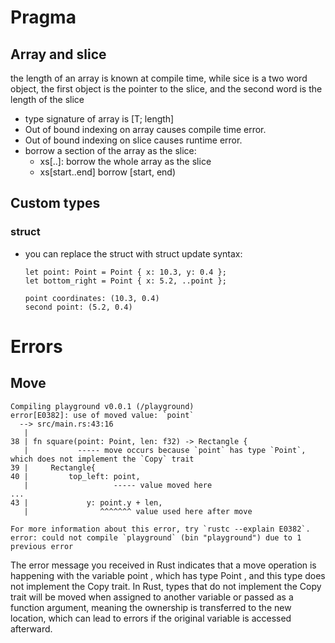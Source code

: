 # Pragma

## Array and slice
the length of an array is known at compile time, while sice is a two word object, the first object is the pointer to the slice, and the second word is the length of the slice
+ type signature of array is [T; length]
+ Out of bound indexing on array causes compile time error.
+ Out of bound indexing on slice causes runtime error.
+ borrow a section of the array as the slice:
  + xs[..]: borrow the whole array as the slice
  + xs[start..end] borrow [start, end)

## Custom types
### struct
  + you can replace the struct with struct update syntax:
    ```
    let point: Point = Point { x: 10.3, y: 0.4 };
    let bottom_right = Point { x: 5.2, ..point };    
    ```
    ```
    point coordinates: (10.3, 0.4)
    second point: (5.2, 0.4)
    ```

# Errors

## Move
```
Compiling playground v0.0.1 (/playground)
error[E0382]: use of moved value: `point`
  --> src/main.rs:43:16
   |
38 | fn square(point: Point, len: f32) -> Rectangle {
   |           ----- move occurs because `point` has type `Point`, which does not implement the `Copy` trait
39 |     Rectangle{
40 |         top_left: point,
   |                   ----- value moved here
...
43 |             y: point.y + len,
   |                ^^^^^^^ value used here after move

For more information about this error, try `rustc --explain E0382`.
error: could not compile `playground` (bin "playground") due to 1 previous error
```
The error message you received in Rust indicates that a move operation is happening with the variable  point , which has type  Point , and this type does not implement the  Copy  trait. In Rust, types that do not implement the  Copy  trait will be moved when assigned to another variable or passed as a function argument, meaning the ownership is transferred to the new location, which can lead to errors if the original variable is accessed afterward.
